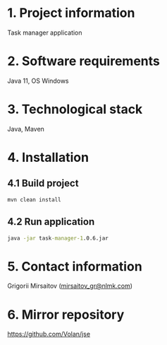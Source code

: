 # 1. Project information

Task manager application

# 2. Software requirements

Java 11, OS Windows

# 3. Technological stack

Java, Maven

# 4. Installation

## 4.1 Build project

```cmd
mvn clean install
```

## 4.2 Run application

```cmd
java -jar task-manager-1.0.6.jar
```

# 5. Contact information

Grigorii Mirsaitov (mirsaitov_gr@nlmk.com)

# 6. Mirror repository

https://github.com/Volan/jse